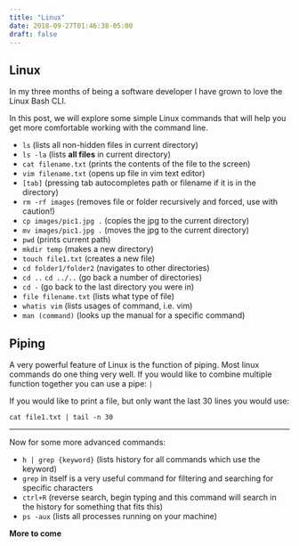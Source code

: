 ```yaml
---
title: "Linux"
date: 2018-09-27T01:46:38-05:00
draft: false
---
```


## Linux

In my three months of being a software developer I have grown to love the Linux Bash CLI.

In this post, we will explore some simple Linux commands that will help you get more comfortable working with the command line.

* `ls` (lists all non-hidden files in current directory)
* `ls -la` (lists **all files** in current directory)
* `cat filename.txt` (prints the contents of the file to the screen)
* `vim filename.txt` (opens up file in vim text editor)
* `[tab]` (pressing tab autocompletes path or filename if it is in the directory)
* `rm -rf images` (removes file or folder recursively and forced, use with caution!)
* `cp images/pic1.jpg .` (copies the jpg to the current directory)
* `mv images/pic1.jpg .` (moves the jpg to the current directory)
* `pwd` (prints current path)
* `mkdir temp` (makes a new directory)
* `touch file1.txt` (creates a new file)
* `cd folder1/folder2` (navigates to other directories)
* `cd ..` `cd ../..` (go back a number of directories)
* `cd -` (go back to the last directory you were in)
* `file filename.txt` (lists what type of file)
* `whatis vim` (lists usages of command, i.e. vim)
* `man (command)` (looks up the manual for a specific command)

## Piping
A very powerful feature of Linux is the function of piping. Most linux commands do one thing very well. If you would like to combine multiple function together you can use a pipe: `|`

If you would like to print a file, but only want the last 30 lines you would use:

`cat file1.txt | tail -n 30`

___

Now for some more advanced commands:

* `h | grep {keyword}` (lists history for all commands which use the keyword)
* `grep` in itself is a very useful command for filtering and searching for specific characters
* `ctrl+R` (reverse search, begin typing and this command will search in the history for something that fits this)
* `ps -aux` (lists all processes running on your machine)

**More to come**


